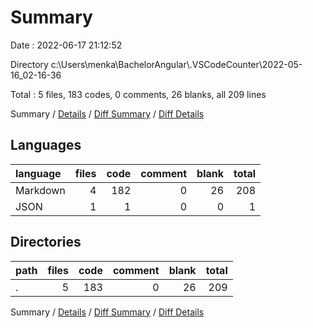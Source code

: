 # Summary

Date : 2022-06-17 21:12:52

Directory c:\\Users\\menka\\BachelorAngular\\.VSCodeCounter\\2022-05-16_02-16-36

Total : 5 files,  183 codes, 0 comments, 26 blanks, all 209 lines

Summary / [Details](details.md) / [Diff Summary](diff.md) / [Diff Details](diff-details.md)

## Languages
| language | files | code | comment | blank | total |
| :--- | ---: | ---: | ---: | ---: | ---: |
| Markdown | 4 | 182 | 0 | 26 | 208 |
| JSON | 1 | 1 | 0 | 0 | 1 |

## Directories
| path | files | code | comment | blank | total |
| :--- | ---: | ---: | ---: | ---: | ---: |
| . | 5 | 183 | 0 | 26 | 209 |

Summary / [Details](details.md) / [Diff Summary](diff.md) / [Diff Details](diff-details.md)